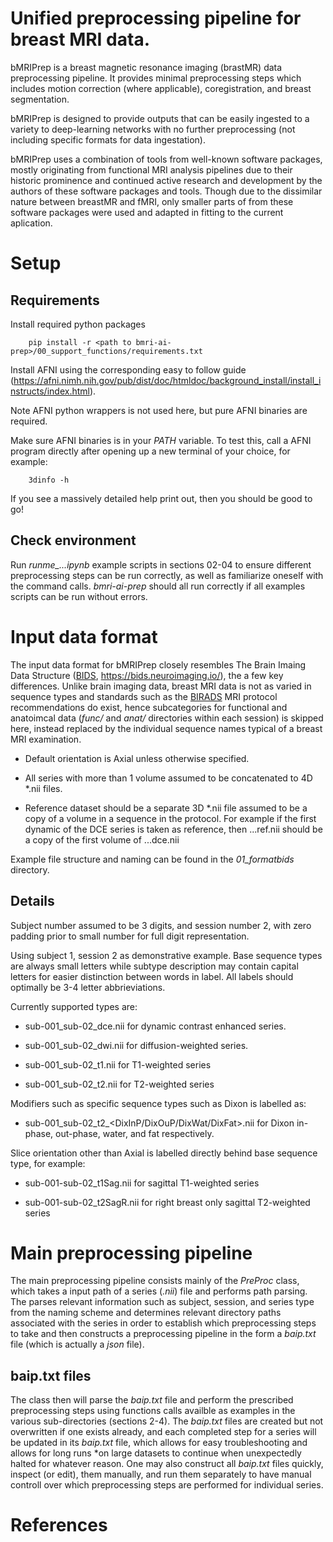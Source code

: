 # Unified preprocessing pipeline for breast MRI data.

bMRIPrep is a breast magnetic resonance imaging (brastMR) data preprocessing
pipeline. It provides minimal preprocessing steps which includes motion
correction (where applicable), coregistration, and breast segmentation.

bMRIPrep is designed to provide outputs that can be easily ingested to a
variety to deep-learning networks with no further preprocessing (not including
specific formats for data ingestation).

bMRIPrep uses a combination of tools from well-known software packages, mostly
originating from functional MRI analysis pipelines due to their historic
prominence and continued active research and development by the authors of
these software packages and tools. Though due to the dissimilar nature between
breastMR and fMRI, only smaller parts of from these software packages were used
and adapted in fitting to the current aplication.


# Setup

## Requirements

Install required python packages

        pip install -r <path to bmri-ai-prep>/00_support_functions/requirements.txt

Install AFNI using the corresponding easy to follow guide
(https://afni.nimh.nih.gov/pub/dist/doc/htmldoc/background_install/install_instructs/index.html). 

Note AFNI python wrappers is not used here, but pure AFNI binaries are required.

Make sure AFNI binaries is in your *PATH* variable. To test this, call a AFNI program directly after opening up a new terminal of your choice, for example:

        3dinfo -h

If you see a massively detailed help print out, then you should be good to go!

## Check environment

Run *runme_...ipynb* example scripts in sections 02-04 to ensure different
preprocessing steps can be run correctly, as well as familiarize oneself with
the command calls. *bmri-ai-prep* should all run correctly if all examples
scripts can be run without errors.

# Input data format

The input data format for bMRIPrep closely resembles The Brain Imaing Data
Structure ([BIDS][1], https://bids.neuroimaging.io/), the a few key differences.
Unlike brain imaging data, breast MRI data is not as varied in sequence types
and standards such as the [BIRADS][2] MRI protocol recommendations do exist,
hence subcategories for functional and anatoimcal data (*func/* and *anat/*
directories within each session) is skipped here, instead replaced by the
individual sequence names typical of a breast MRI examination.

* Default orientation is Axial unless otherwise specified.

* All series with more than 1 volume assumed to be concatenated to 4D *.nii files.

* Reference dataset should be a separate 3D *.nii file assumed to be a copy of a
volume in a sequence in the protocol. For example if the first dynamic of the
DCE series is taken as reference, then ...ref.nii should be a copy of the first
volume of ...dce.nii 

Example file structure and naming can be found in the *01_formatbids* directory.

## Details

Subject number assumed to be 3 digits, and session number 2, with zero padding
prior to small number for full digit representation. 

Using subject 1, session 2 as demonstrative example. Base sequence types are
always small letters while subtype description may contain capital letters for
easier distinction between words in label. All labels should optimally be
3-4 letter abbrieviations.

Currently supported types are:

* sub-001_sub-02_dce.nii for dynamic contrast enhanced series.

* sub-001_sub-02_dwi.nii for diffusion-weighted series.

* sub-001_sub-02_t1.nii for T1-weighted series

* sub-001_sub-02_t2.nii for T2-weighted series

Modifiers such as specific sequence types such as Dixon is labelled as:

* sub-001_sub-02_t2_<DixInP/DixOuP/DixWat/DixFat>.nii for Dixon in-phase,
  out-phase, water, and fat respectively.

Slice orientation other than Axial is labelled directly behind base sequence
type, for example:

* sub-001-sub-02_t1Sag.nii for sagittal T1-weighted series

* sub-001-sub-02_t2SagR.nii for right breast only sagittal T2-weighted series

# Main preprocessing pipeline

The main preprocessing pipeline consists mainly of the *PreProc* class, which
takes a input path of a series (*.nii*) file and performs path parsing. The
parses relevant information such as subject, session, and series type from the
naming scheme and determines relevant directory paths associated with the series
in order to establish which preprocessing steps to take and then constructs a
preprocessing pipeline in the form a *baip.txt* file (which is actually a *json* file). 

## baip.txt files

The class then will parse the *baip.txt* file and perform the prescribed
preprocessing steps using functions calls availble as examples in the various
sub-directories (sections 2-4). The *baip.txt* files are created but not
overwritten if one exists already, and each completed step for a series will be
updated in its *baip.txt* file, which allows for easy troubleshooting and allows
for long runs *on large datasets to continue when unexpectedly halted for
whatever reason. One may also construct all *baip.txt* files quickly, inspect
(or edit), them manually, and run them separately to have manual controll over
which preprocessing steps are performed for individual series. 


# References

[1]: <https://www.nature.com/articles/sdata201644> "The brain imaging data
structure, a format for organizaing and describing outputs of neuroimaging
experiments"

[2]: <https://www.acr.org/Clinical-Resources/Reporting-and-Data-Systems/Bi-Rads>

